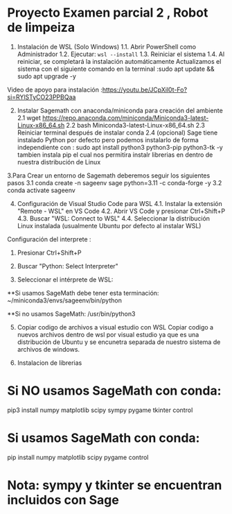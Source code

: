 # Proyecto Examen parcial 2 , Robot de limpeiza
1. Instalación de WSL (Solo Windows)
1.1. Abrir PowerShell como Administrador
1.2. Ejecutar: `wsl --install`
1.3. Reiniciar el sistema
1.4. Al reiniciar, se completará la instalación automáticamente
Actualizamos el sistema con el siguiente comando en la terminal :sudo apt update && sudo apt upgrade -y 


Video de apoyo para instalación :https://youtu.be/JCpXil0t-Fo?si=RYlSTyCO23PPBQaa


2. Instalar Sagemath con anaconda/miniconda para creación del ambiente
2.1 wget https://repo.anaconda.com/miniconda/Miniconda3-latest-Linux-x86_64.sh
2.2 bash Miniconda3-latest-Linux-x86_64.sh
2.3 Reiniciar terminal después de instalar conda
2.4 (opcional) Sage tiene instalado Python por defecto pero podemos instalarlo de forma independiente con : sudo apt install python3 python3-pip python3-tk -y
tambien instala pip el cual nos permitira instalr librerias en dentro de nuestra distribución de Linux

3.Para Crear un entorno de Sagemath deberemos seguir los siguientes pasos
3.1 conda create -n sageenv sage python=3.11 -c conda-forge -y
3.2 conda activate sageenv


4. Configuración de Visual Studio Code para WSL
4.1. Instalar la extensión "Remote - WSL" en VS Code
4.2. Abrir VS Code y presionar Ctrl+Shift+P
4.3. Buscar "WSL: Connect to WSL"
4.4. Seleccionar la distribución Linux instalada (usualmente Ubuntu por defecto al instalar WSL)

Configuración del interprete : 
1. Presionar Ctrl+Shift+P

2. Buscar "Python: Select Interpreter"

3. Seleccionar el intérprete de WSL:

**Si usamos SageMath debe tener esta terminación: ~/miniconda3/envs/sageenv/bin/python

**Si no usamos SageMath: /usr/bin/python3

5. Copiar codigo de archivos a visual estudio con WSL
Copiar codigo a nuevos archivos dentro de wsl por visual estudio ya que es una distribución de Ubuntu y se encunetra separada de nuestro sistema de archivos de windows.

6. Instalacion de librerias

# Si NO usamos SageMath con conda:
pip3 install numpy matplotlib scipy sympy pygame tkinter control

# Si usamos SageMath con conda:
pip install numpy matplotlib scipy pygame control 
# Nota: sympy y tkinter se encuentran incluidos con Sage



